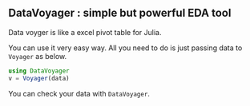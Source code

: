 ## DataVoyager : simple but powerful EDA tool

Data voyger is like a excel pivot table for Julia.

You can use it very easy way.
All you need to do is just passing data to `Voyager` as below.

```julia
using DataVoyager
v = Voyager(data)
```
You can check your data with `DataVoyager`.

